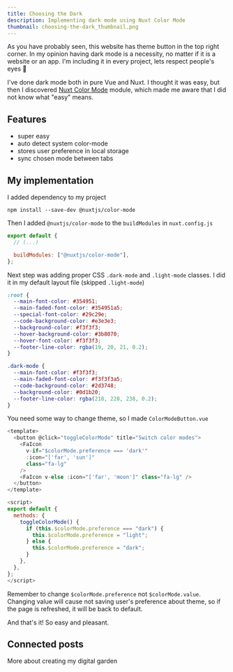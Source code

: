```yaml
---
title: Choosing the Dark
description: Implementing dark mode using Nuxt Color Mode
thumbnail: choosing-the-dark_thumbnail.png
---
```


<content-image image="choosing-the-dark_thumbnail.png"></content-image>

As you have probably seen, this website has theme button in the top right corner. In my opinion having dark mode is a necessity, no matter if it is a website or an app. I'm including it in every project, lets respect people's eyes 👀

I've done dark mode both in pure Vue and Nuxt. I thought it was easy, but then I discovered [Nuxt Color Mode](https://color-mode.nuxtjs.org/) module, which made me aware that I did not know what "easy" means.

## Features

- super easy
- auto detect system color-mode
- stores user preference in local storage
- sync chosen mode between tabs

## My implementation

I added dependency to my project

```
npm install --save-dev @nuxtjs/color-mode
```

Then I added `@nuxtjs/color-mode` to the `buildModules` in `nuxt.config.js`

```js
export default {
  // (...)

  buildModules: ["@nuxtjs/color-mode"],
};
```

Next step was adding proper CSS `.dark-mode` and `.light-mode` classes. I did it in my default layout file (skipped `.light-mode`)

```css
:root {
  --main-font-color: #354951;
  --main-faded-font-color: #354951a5;
  --special-font-color: #29c29e;
  --code-background-color: #e3e3e3;
  --background-color: #f3f3f3;
  --hover-background-color: #3b8070;
  --hover-font-color: #f3f3f3;
  --footer-line-color: rgba(19, 20, 21, 0.2);
}

.dark-mode {
  --main-font-color: #f3f3f3;
  --main-faded-font-color: #f3f3f3a5;
  --code-background-color: #2d3748;
  --background-color: #0d1b20;
  --footer-line-color: rgba(218, 228, 238, 0.2);
}
```

You need some way to change theme, so I made `ColorModeButton.vue`

```js
<template>
  <button @click="toggleColorMode" title="Switch color modes">
    <FaIcon
      v-if="$colorMode.preference === 'dark'"
      :icon="['far', 'sun']"
      class="fa-lg"
    />
    <FaIcon v-else :icon="['far', 'moon']" class="fa-lg" />
  </button>
</template>

<script>
export default {
  methods: {
    toggleColorMode() {
      if (this.$colorMode.preference === "dark") {
        this.$colorMode.preference = "light";
      } else {
        this.$colorMode.preference = "dark";
      }
    },
  },
};
</script>
```

Remember to change `$colorMode.preference` not `$colorMode.value`. Changing value will cause not saving user's preference about theme, so if the page is refreshed, it will be back to default.

And that's it! So easy and pleasant.

## Connected posts

<nuxt-link to="/hello-world">
More about creating my digital garden
</nuxt-link>
